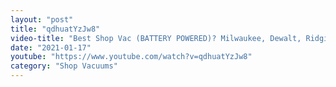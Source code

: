 ```yaml
---
layout: "post"
title: "qdhuatYzJw8"
video-title: "Best Shop Vac (BATTERY POWERED)? Milwaukee, Dewalt, Ridgid, Makita, Ryobi, Bosch, Hart"
date: "2021-01-17"
youtube: "https://www.youtube.com/watch?v=qdhuatYzJw8"
category: "Shop Vacuums"
---
```

<div class="space-y-1"></div>